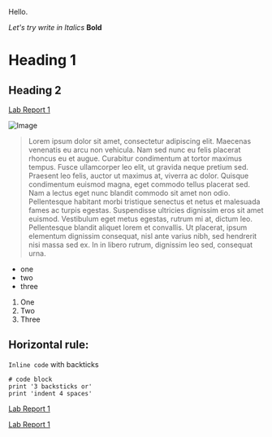 Hello. 

*Let's try write in Italics*
**Bold**

# Heading 1

## Heading 2

[Lab Report 1](https://ajkristanto.github.io/cse15l-lab-reports/labreport1.html)

![Image](https://ca-times.brightspotcdn.com/dims4/default/4aa3a5e/2147483647/strip/true/crop/4608x3072+0+0/resize/1486x991!/quality/90/?url=https%3A%2F%2Fcalifornia-times-brightspot.s3.amazonaws.com%2F5e%2F38%2F8832a90e4e75a4446d3dce96c265%2Ftv-the-rock-35464.jpg)

> Lorem ipsum dolor sit amet, consectetur adipiscing elit. Maecenas venenatis eu arcu non vehicula. Nam sed nunc eu felis placerat rhoncus eu et augue. Curabitur condimentum at tortor maximus tempus. Fusce ullamcorper leo elit, ut gravida neque pretium sed. Praesent leo felis, auctor ut maximus at, viverra ac dolor. Quisque condimentum euismod magna, eget commodo tellus placerat sed. Nam a lectus eget nunc blandit commodo sit amet non odio. Pellentesque habitant morbi tristique senectus et netus et malesuada fames ac turpis egestas. Suspendisse ultricies dignissim eros sit amet euismod. Vestibulum eget metus egestas, rutrum mi at, dictum leo. Pellentesque blandit aliquet lorem et convallis. Ut placerat, ipsum elementum dignissim consequat, nisl ante varius nibh, sed hendrerit nisi massa sed ex. In in libero rutrum, dignissim leo sed, consequat urna. 

* one
* two
* three

1. One
2. Two 
3. Three

Horizontal rule: 
--- 

`Inline code` with backticks

```
# code block
print '3 backsticks or'
print 'indent 4 spaces'
```

[Lab Report 1](lab-report-1-week-2.html)

[Lab Report 1](https://ajkristanto.github.io/cse15l-lab-reports/lab-report-1-week-2.html)